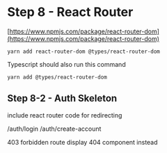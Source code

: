 # Step 8 - React Router

[https://www.npmjs.com/package/react-router-dom](https://www.npmjs.com/package/react-router-dom)

```shell
yarn add react-router-dom @types/react-router-dom
```

Typescript should also run this command

```shell
yarn add @types/react-router-dom
```

## Step 8-2 - Auth Skeleton

include react router code for redirecting

/auth/login
/auth/create-account

403 forbidden route display 404 component instead
